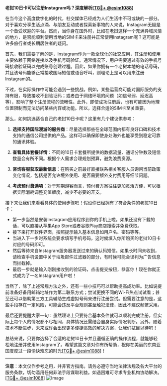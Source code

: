 **老挝10日卡可以注册Instagram吗？深度解析[[TG💪+ @esim1088](https://t.me/s/esim1088)]**

在当今这个高度数字化的时代，社交媒体已经成为人们生活中不可或缺的一部分。对于喜欢分享生活点滴、与朋友互动或者探索新事物的人来说，Instagram无疑是一个备受欢迎的平台。然而，当你身在国外时，比如在老挝这样一个充满异域风情的地方，是否能顺利使用当地的SIM卡来注册并正常使用Instagram呢？这可能是许多旅行者或长期居住者的疑问。

首先，我们需要了解的是，Instagram作为一款全球化的社交应用，其注册和使用主要依赖于网络连接以及手机号码验证。通常情况下，用户需要通过有效的手机号码接收验证码以完成账号创建过程。因此，如果你拥有一个老挝本地的电话号码，并且该号码能够正常接收国际短信或语音呼叫，则理论上是可以用来注册Instagram的。

不过，在实际操作中可能会遇到一些挑战。例如，某些运营商可能对国际服务的支持有限，导致接收不到验证码；或者由于网络环境的问题（如信号弱、延迟高等），影响了整个注册流程的流畅性。此外，即使成功注册后，也有可能因为地理位置限制而无法访问某些内容或功能。所以，选择合适的SIM卡至关重要。

那么，如何挑选适合自己的老挝10日卡呢？这里有几个建议供参考：

1. **选择支持国际漫游的服务商**：尽量选择那些在全球范围内都有良好口碑和技术支持的通信公司提供的产品。这样可以确保即使身处海外也能享受到稳定可靠的通讯体验。
   
2. **查看具体套餐详情**：不同的10日卡套餐所提供的数据流量、通话分钟数及短信数量会有所不同。根据个人需求合理规划预算，避免浪费资源。
    
3. **咨询客服获取最新信息**：在购买之前最好直接联系相关客服人员询问当前政策变化情况，包括是否允许境外使用、是否需要额外支付费用等细节问题。
    
4. **考虑预付费选项**：对于短期游客而言，预付费方案往往更加灵活方便，可以根据实际消耗调整充值额度，减少不必要的开支。

接下来让我们来看看具体的使用步骤吧！假设你已经拥有了符合条件的老挝10日卡：

- 第一步当然是安装Instagram应用程序到你的手机上啦。如果还没有下载的话，可以直接从苹果App Store或者谷歌Play商店搜索并免费获取。
- 接下来打开软件界面，按照提示输入基本信息如用户名、密码等等。
- 当进入下一步时系统会要求填写手机号码，这时候填入你所购买的老挝10日卡对应的号码即可。
- 然后等待来自Instagram服务器发送过来的确认码短信。如果长时间未收到，请检查手机设置中关于垃圾邮件过滤器的部分，有时候可能会误判为广告信息而拦截掉。
- 最后一步就是输入刚刚接收到的验证码，点击提交按钮，恭喜你！现在你就正式成为了一名Instagram用户啦！

当然了，除了上述常规方法之外，还有一些小技巧可以帮助提高成功率。比如说提前准备好备用邮箱地址作为第二联系方式；尝试更换不同的Wi-Fi热点试试看；甚至还可以借助第三方工具辅助生成虚拟号码来进行注册尝试。但需要注意的是，这些手段存在一定风险，可能会违反平台规则甚至触犯法律，因此不建议频繁采用。

最后还要提醒大家一句：虽然理论上只要符合基本条件就可以顺利完成注册，但实际上每个人的情况都不尽相同，具体情况还需结合自身实际情况判断。另外，随着技术不断进步，未来或许会出现更多便捷高效的解决方案，让我们拭目以待吧！

总结来说，只要你选择了合适的老挝10日卡并且遵循正确的操作流程，就能够轻松地注册并使用Instagram了。希望这篇文章对你有所帮助，祝你在美丽的东南亚国度度过一段愉快难忘的时光[[TG💪+ @esim1088](https://t.me/s/esim1088)]！

---

**注意**：本文仅作参考之用，并非官方指南。请务必遵守当地法律法规及各大平台的服务条款，切勿滥用任何非法手段谋取利益。如遇困难可寻求专业机构协助解决。[[TG💪+ @esim1088](https://t.me/s/esim1088)] ![Image](https://i.postimg.cc/4NQfJmqS/Snipaste-2025-05-13-00-14-12.png)